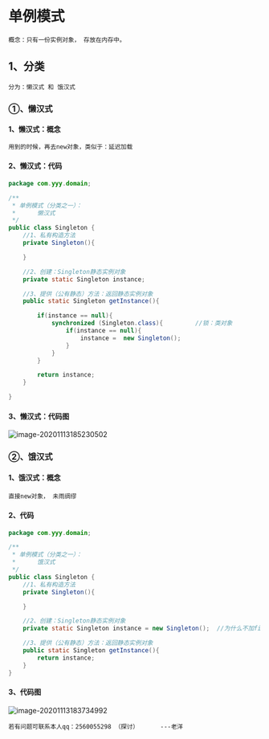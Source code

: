 # 单例模式

```
概念：只有一份实例对象， 存放在内存中。
```

## 1、分类

```
分为：懒汉式 和 饿汉式
```

### ①、懒汉式

#### 1、懒汉式：概念

```java
用到的时候，再去new对象，类似于：延迟加载
```

#### 2、懒汉式：代码

```java
package com.yyy.domain;

/**
 * 单例模式（分类之一）：
 *      懒汉式
 */
public class Singleton {
    //1、私有构造方法
    private Singleton(){

    }

    //2、创建：Singleton静态实例对象
    private static Singleton instance;

    //3、提供（公有静态）方法：返回静态实例对象
    public static Singleton getInstance(){

        if(instance == null){
            synchronized (Singleton.class){         //锁：类对象
                if(instance == null){
                    instance =  new Singleton();
                }
            }
        }

        return instance;
    }

}

```



#### 3、懒汉式：代码图

![image-20201113185230502](https://gitee.com/sheep-are-flying-in-the-sky/my-picture/raw/master/picture4/image-20201113185230502.png)

### ②、饿汉式

#### 1、饿汉式：概念

```
直接new对象， 未雨绸缪
```

#### 2、代码

```java
package com.yyy.domain;

/**
 * 单例模式（分类之一）：
 *      饿汉式
 */
public class Singleton {
    //1、私有构造方法
    private Singleton(){

    }

    //2、创建：Singleton静态实例对象
    private static Singleton instance = new Singleton();  //为什么不加final? 因为外部类（正常情况）是改不了：私有属性的

    //3、提供（公有静态）方法：返回静态实例对象
    public static Singleton getInstance(){
        return instance;
    }
}

```

#### 3、代码图

![image-20201113183734992](https://gitee.com/sheep-are-flying-in-the-sky/my-picture/raw/master/picture4/image-20201113185230502.png)

~~~
若有问题可联系本人qq：2560055298 （探讨）      ---老洋
~~~